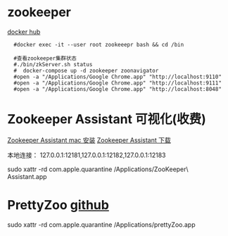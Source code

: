 # zookeeper 
[docker hub](https://hub.docker.com/_/zookeeper)
```text
  #docker exec -it --user root zookeeepr bash && cd /bin

  #查看zookeeper集群状态
  #./bin/zkServer.sh status
  #  docker-compose up -d zookeeper zoonavigator
  #open -a "/Applications/Google Chrome.app" "http://localhost:9110"
  #open -a "/Applications/Google Chrome.app" "http://localhost:9111"
  #open -a "/Applications/Google Chrome.app" "http://localhost:8048"
```

# Zookeeper Assistant 可视化(收费)
[Zookeeper Assistant mac 安装](http://www.redisant.cn/blogs/install_pa.html)
[Zookeeper Assistant 下载](https://github.com/chenjing1294/zookeeper-assistant-release/releases)

本地连接： 127.0.0.1:12181,127.0.0.1:12182,127.0.0.1:12183

sudo xattr -rd com.apple.quarantine /Applications/ZooKeeper\ Assistant.app


# PrettyZoo [github](https://github.com/vran-dev/PrettyZoo/releases)

sudo xattr -rd com.apple.quarantine /Applications/prettyZoo.app